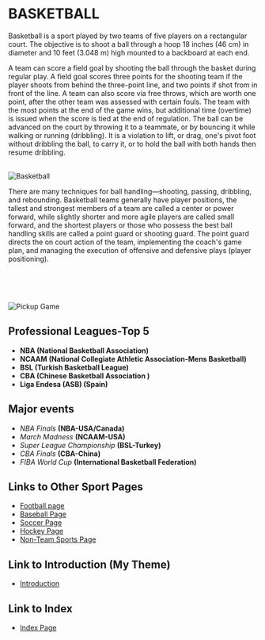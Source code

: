 # BASKETBALL

<p> Basketball is a sport played by two teams of five players on a rectangular
court. The objective is to shoot a ball through a hoop 18 inches (46 cm) in
diameter and 10 feet (3.048 m) high mounted to a backboard at each end.

A team can score a field goal by shooting the ball through the basket during
regular play. A field goal scores three points for the shooting team if the
player shoots from behind the three-point line, and two points if shot from in
front of the line. A team can also score via free throws, which are worth one
point, after the other team was assessed with certain fouls. The team with the
most points at the end of the game wins, but additional time (overtime) is
issued when the score is tied at the end of regulation. The ball can be advanced
on the court by throwing it to a teammate, or by bouncing it while walking or
running (dribbling). It is a violation to lift, or drag, one's pivot foot
without dribbling the ball, to carry it, or to hold the ball with both hands
then resume dribbling.

<br>



<img class= "twenty-five-percent" src="/images/bball.png" alt ="Basketball">


<br>


There are many techniques for ball handling—shooting, passing, dribbling, and
rebounding. Basketball teams generally have player positions, the tallest and
strongest members of a team are called a center or power forward, while slightly
shorter and more agile players are called small forward, and the shortest
players or those who possess the best ball handling skills are called a point
guard or shooting guard. The point guard directs the on court action of the
team, implementing the coach's game plan, and managing the execution of
offensive and defensive plays (player positioning). </p>

<br>
<br>
<br>

![Pickup Game](/images/bball2.jpg)

<brk>


## Professional Leagues-Top 5

* **NBA (National Basketball Association)**
* **NCAAM (National Collegiate Athletic Association-Mens Basketball)**
* **BSL (Turkish Basketball League)**
* **CBA (Chinese Basketball Association )**
* **Liga Endesa (ASB) (Spain)**

## Major events

* _NBA Finals_ **(NBA-USA/Canada)**
*  _March Madness_ **(NCAAM-USA)**
* _Super League Championship_ **(BSL-Turkey)**
* _CBA Finals_ **(CBA-China)**
* _FIBA World Cup_ **(International Basketball Federation)**


## Links to Other Sport Pages

* [Football page](football.html)
* [Baseball Page](baseball.html)
* [Soccer Page](soccer.html)
* [Hockey Page](hockey.html)
* [Non-Team Sports Page](non-team-sports.html)


## Link to Introduction (My Theme)

* [Introduction](My-Theme.html)

## Link to Index

* [Index Page](index.html)

